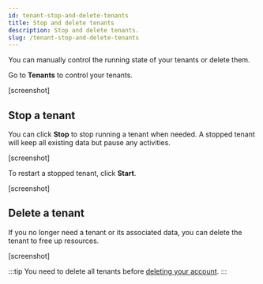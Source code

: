 ```yaml
---
id: tenant-stop-and-delete-tenants
title: Stop and delete tenants
description: Stop and delete tenants.
slug: /tenant-stop-and-delete-tenants
---
```


You can manually control the running state of your tenants or delete them.

Go to **Tenants** to control your tenants.

[screenshot]

## Stop a tenant

You can click **Stop** to stop running a tenant when needed. A stopped tenant will keep all existing data but pause any activities.

[screenshot]

To restart a stopped tenant, click **Start**.

[screenshot]

## Delete a tenant

If you no longer need a tenant or its associated data, you can delete the tenant to free up resources.

[screenshot]


:::tip
You need to delete all tenants before [deleting your account](/cloud/account-manage-your-account/?operation=delete).
:::